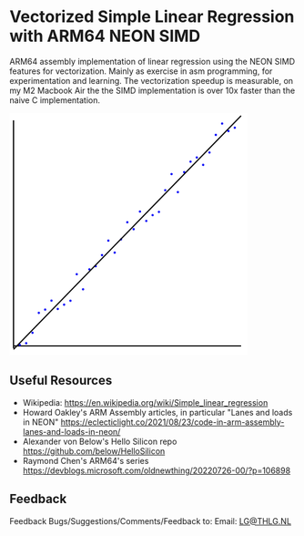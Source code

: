
# Vectorized Simple Linear Regression with ARM64 NEON SIMD
ARM64 assembly implementation of linear regression using the NEON SIMD features for vectorization.
Mainly as exercise in asm programming, for experimentation and learning. 
The vectorization speedup is measurable, on my M2 Macbook Air the the SIMD implementation is over 10x faster than the naive C implementation.

![](out.png)

## Useful Resources
* Wikipedia: https://en.wikipedia.org/wiki/Simple_linear_regression
* Howard Oakley's ARM Assembly articles, in particular "Lanes and loads in NEON" https://eclecticlight.co/2021/08/23/code-in-arm-assembly-lanes-and-loads-in-neon/
* Alexander von Below's Hello Silicon repo https://github.com/below/HelloSilicon
* Raymond Chen's ARM64's series https://devblogs.microsoft.com/oldnewthing/20220726-00/?p=106898

## Feedback
Feedback
Bugs/Suggestions/Comments/Feedback to:
Email: LG@THLG.NL
